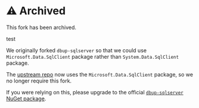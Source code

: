 # ⚠️ Archived

This fork has been archived.

test 

We originally forked `dbup-sqlserver` so that we could use `Microsoft.Data.SqlClient` package rather than `System.Data.SqlClient` package.

The [upstream repo](https://github.com/DbUp/dbup-sqlserver) now uses the `Microsoft.Data.SqlClient` package, so we no longer require this fork.

If you were relying on this, please upgrade to the official [`dbup-sqlserver` NuGet package](https://www.nuget.org/packages/dbup-sqlserver).
